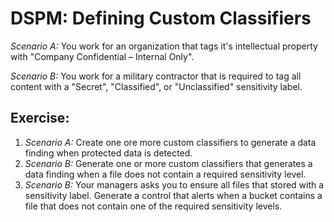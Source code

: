 # DSPM: Defining Custom Classifiers

*Scenario A:* You work for an organization that tags it's intellectual property with "Company Confidential – Internal Only".

*Scenario B:* You work for a military contractor that is required to tag all content with a "Secret", "Classified", or "Unclassified" sensitivity label. 


## Exercise:

1. *Scenario A:*  Create one ore more custom classifiers to generate a data finding when protected data is detected.
2. *Scenario B:* Generate one or more custom classifiers that generates a data finding when a file does not contain a required sensitivity level.
3. *Scenario B:* Your managers asks you to ensure all files that stored with a sensitivity label. Generate a control that alerts when a bucket contains a file that does not contain one of the required sensitivity levels.
